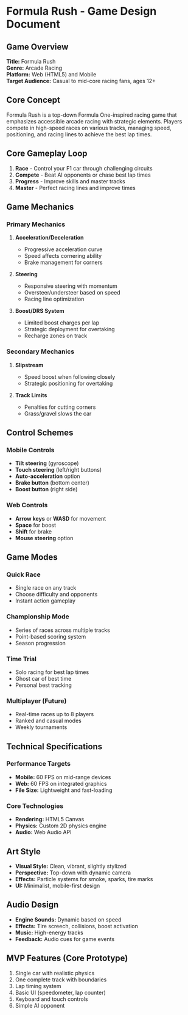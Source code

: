 # Formula Rush - Game Design Document

## Game Overview
**Title:** Formula Rush  
**Genre:** Arcade Racing  
**Platform:** Web (HTML5) and Mobile  
**Target Audience:** Casual to mid-core racing fans, ages 12+  

## Core Concept
Formula Rush is a top-down Formula One-inspired racing game that emphasizes accessible arcade racing with strategic elements. Players compete in high-speed races on various tracks, managing speed, positioning, and racing lines to achieve the best lap times.

## Core Gameplay Loop
1. **Race** - Control your F1 car through challenging circuits
2. **Compete** - Beat AI opponents or chase best lap times
3. **Progress** - Improve skills and master tracks
4. **Master** - Perfect racing lines and improve times

## Game Mechanics

### Primary Mechanics
1. **Acceleration/Deceleration**
   - Progressive acceleration curve
   - Speed affects cornering ability
   - Brake management for corners

2. **Steering**
   - Responsive steering with momentum
   - Oversteer/understeer based on speed
   - Racing line optimization

3. **Boost/DRS System**
   - Limited boost charges per lap
   - Strategic deployment for overtaking
   - Recharge zones on track

### Secondary Mechanics
1. **Slipstream**
   - Speed boost when following closely
   - Strategic positioning for overtaking

2. **Track Limits**
   - Penalties for cutting corners
   - Grass/gravel slows the car

## Control Schemes

### Mobile Controls
- **Tilt steering** (gyroscope)
- **Touch steering** (left/right buttons)
- **Auto-acceleration** option
- **Brake button** (bottom center)
- **Boost button** (right side)

### Web Controls
- **Arrow keys** or **WASD** for movement
- **Space** for boost
- **Shift** for brake
- **Mouse steering** option

## Game Modes

### Quick Race
- Single race on any track
- Choose difficulty and opponents
- Instant action gameplay

### Championship Mode
- Series of races across multiple tracks
- Point-based scoring system
- Season progression

### Time Trial
- Solo racing for best lap times
- Ghost car of best time
- Personal best tracking

### Multiplayer (Future)
- Real-time races up to 8 players
- Ranked and casual modes
- Weekly tournaments

## Technical Specifications

### Performance Targets
- **Mobile:** 60 FPS on mid-range devices
- **Web:** 60 FPS on integrated graphics
- **File Size:** Lightweight and fast-loading

### Core Technologies
- **Rendering:** HTML5 Canvas
- **Physics:** Custom 2D physics engine
- **Audio:** Web Audio API

## Art Style
- **Visual Style:** Clean, vibrant, slightly stylized
- **Perspective:** Top-down with dynamic camera
- **Effects:** Particle systems for smoke, sparks, tire marks
- **UI:** Minimalist, mobile-first design

## Audio Design
- **Engine Sounds:** Dynamic based on speed
- **Effects:** Tire screech, collisions, boost activation
- **Music:** High-energy tracks
- **Feedback:** Audio cues for game events

## MVP Features (Core Prototype)
1. Single car with realistic physics
2. One complete track with boundaries
3. Lap timing system
4. Basic UI (speedometer, lap counter)
5. Keyboard and touch controls
6. Simple AI opponent